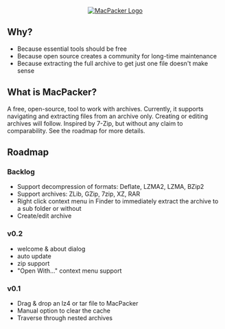 <p align="center">
  <a href="https://gofiber.io">
    <picture>
      <img alt="MacPacker Logo" src="https://raw.githubusercontent.com/SarensX/MacPacker/c55540e27fe8d9e419651b7e917b4e09ce238c52/MacPacker/Assets.xcassets/Logo.imageset/icon_128x128.png">
    </picture>
  </a>
</p>

## Why?

- Because essential tools should be free
- Because open source creates a community for long-time maintenance
- Because extracting the full archive to get just one file doesn't make sense

## What is MacPacker?

A free, open-source, tool to work with archives. Currently, it supports navigating and extracting files from an archive only. Creating or editing archives will follow. Inspired by 7-Zip, but without any claim to comparability. See the roadmap for more details.

## Roadmap

### Backlog
- Support decompression of formats: Deflate, LZMA2, LZMA, BZip2
- Support archives: ZLib, GZip, 7zip, XZ, RAR
- Right click context menu in Finder to immediately extract the archive to a sub folder or without
- Create/edit archive 

### v0.2
- welcome & about dialog
- auto update
- zip support
- "Open With..." context menu support

### v0.1
- Drag & drop an lz4 or tar file to MacPacker
- Manual option to clear the cache
- Traverse through nested archives
